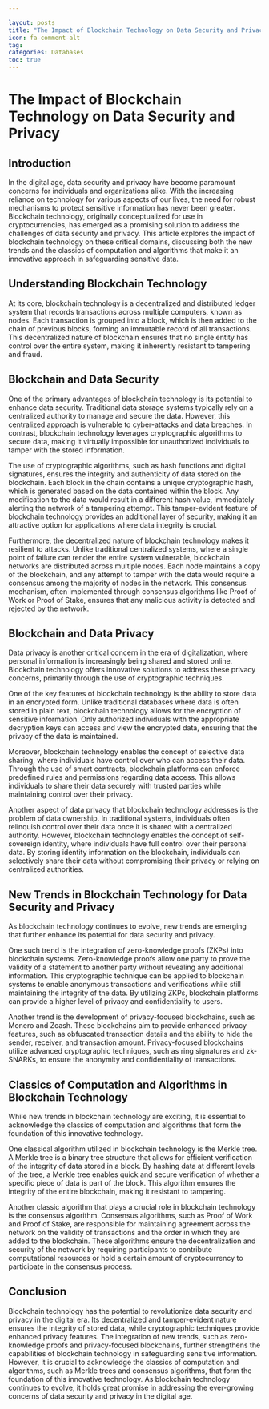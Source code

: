 ```yaml
---

layout: posts
title: "The Impact of Blockchain Technology on Data Security and Privacy"
icon: fa-comment-alt
tag:      
categories: Databases
toc: true
---
```




# The Impact of Blockchain Technology on Data Security and Privacy

## Introduction

In the digital age, data security and privacy have become paramount concerns for individuals and organizations alike. With the increasing reliance on technology for various aspects of our lives, the need for robust mechanisms to protect sensitive information has never been greater. Blockchain technology, originally conceptualized for use in cryptocurrencies, has emerged as a promising solution to address the challenges of data security and privacy. This article explores the impact of blockchain technology on these critical domains, discussing both the new trends and the classics of computation and algorithms that make it an innovative approach in safeguarding sensitive data.

## Understanding Blockchain Technology

At its core, blockchain technology is a decentralized and distributed ledger system that records transactions across multiple computers, known as nodes. Each transaction is grouped into a block, which is then added to the chain of previous blocks, forming an immutable record of all transactions. This decentralized nature of blockchain ensures that no single entity has control over the entire system, making it inherently resistant to tampering and fraud.

## Blockchain and Data Security

One of the primary advantages of blockchain technology is its potential to enhance data security. Traditional data storage systems typically rely on a centralized authority to manage and secure the data. However, this centralized approach is vulnerable to cyber-attacks and data breaches. In contrast, blockchain technology leverages cryptographic algorithms to secure data, making it virtually impossible for unauthorized individuals to tamper with the stored information.

The use of cryptographic algorithms, such as hash functions and digital signatures, ensures the integrity and authenticity of data stored on the blockchain. Each block in the chain contains a unique cryptographic hash, which is generated based on the data contained within the block. Any modification to the data would result in a different hash value, immediately alerting the network of a tampering attempt. This tamper-evident feature of blockchain technology provides an additional layer of security, making it an attractive option for applications where data integrity is crucial.

Furthermore, the decentralized nature of blockchain technology makes it resilient to attacks. Unlike traditional centralized systems, where a single point of failure can render the entire system vulnerable, blockchain networks are distributed across multiple nodes. Each node maintains a copy of the blockchain, and any attempt to tamper with the data would require a consensus among the majority of nodes in the network. This consensus mechanism, often implemented through consensus algorithms like Proof of Work or Proof of Stake, ensures that any malicious activity is detected and rejected by the network.

## Blockchain and Data Privacy

Data privacy is another critical concern in the era of digitalization, where personal information is increasingly being shared and stored online. Blockchain technology offers innovative solutions to address these privacy concerns, primarily through the use of cryptographic techniques.

One of the key features of blockchain technology is the ability to store data in an encrypted form. Unlike traditional databases where data is often stored in plain text, blockchain technology allows for the encryption of sensitive information. Only authorized individuals with the appropriate decryption keys can access and view the encrypted data, ensuring that the privacy of the data is maintained.

Moreover, blockchain technology enables the concept of selective data sharing, where individuals have control over who can access their data. Through the use of smart contracts, blockchain platforms can enforce predefined rules and permissions regarding data access. This allows individuals to share their data securely with trusted parties while maintaining control over their privacy.

Another aspect of data privacy that blockchain technology addresses is the problem of data ownership. In traditional systems, individuals often relinquish control over their data once it is shared with a centralized authority. However, blockchain technology enables the concept of self-sovereign identity, where individuals have full control over their personal data. By storing identity information on the blockchain, individuals can selectively share their data without compromising their privacy or relying on centralized authorities.

## New Trends in Blockchain Technology for Data Security and Privacy

As blockchain technology continues to evolve, new trends are emerging that further enhance its potential for data security and privacy.

One such trend is the integration of zero-knowledge proofs (ZKPs) into blockchain systems. Zero-knowledge proofs allow one party to prove the validity of a statement to another party without revealing any additional information. This cryptographic technique can be applied to blockchain systems to enable anonymous transactions and verifications while still maintaining the integrity of the data. By utilizing ZKPs, blockchain platforms can provide a higher level of privacy and confidentiality to users.

Another trend is the development of privacy-focused blockchains, such as Monero and Zcash. These blockchains aim to provide enhanced privacy features, such as obfuscated transaction details and the ability to hide the sender, receiver, and transaction amount. Privacy-focused blockchains utilize advanced cryptographic techniques, such as ring signatures and zk-SNARKs, to ensure the anonymity and confidentiality of transactions.

## Classics of Computation and Algorithms in Blockchain Technology

While new trends in blockchain technology are exciting, it is essential to acknowledge the classics of computation and algorithms that form the foundation of this innovative technology.

One classical algorithm utilized in blockchain technology is the Merkle tree. A Merkle tree is a binary tree structure that allows for efficient verification of the integrity of data stored in a block. By hashing data at different levels of the tree, a Merkle tree enables quick and secure verification of whether a specific piece of data is part of the block. This algorithm ensures the integrity of the entire blockchain, making it resistant to tampering.

Another classic algorithm that plays a crucial role in blockchain technology is the consensus algorithm. Consensus algorithms, such as Proof of Work and Proof of Stake, are responsible for maintaining agreement across the network on the validity of transactions and the order in which they are added to the blockchain. These algorithms ensure the decentralization and security of the network by requiring participants to contribute computational resources or hold a certain amount of cryptocurrency to participate in the consensus process.

## Conclusion

Blockchain technology has the potential to revolutionize data security and privacy in the digital era. Its decentralized and tamper-evident nature ensures the integrity of stored data, while cryptographic techniques provide enhanced privacy features. The integration of new trends, such as zero-knowledge proofs and privacy-focused blockchains, further strengthens the capabilities of blockchain technology in safeguarding sensitive information. However, it is crucial to acknowledge the classics of computation and algorithms, such as Merkle trees and consensus algorithms, that form the foundation of this innovative technology. As blockchain technology continues to evolve, it holds great promise in addressing the ever-growing concerns of data security and privacy in the digital age.